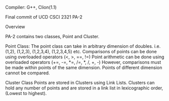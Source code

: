 Compiler: G++,  Clion(1.1)

Final commit of UCD CSCI 2321 PA-2

Overview

PA-2 contains two classes, Point and Cluster.

Point Class:
The point class  can take in arbitrary dimension of doubles.
i.e.  (1,2), (1,2,3), (1,2,3,4), (1,2,3,4,5) etc.
Comparisons of points can be done using overloaded operators (<, >, ==,  !=)
Point arithmetic can be done using overloaded operators (+=,  -=,  *=, /=,  *,  /,  +, -) 
However, comparisons must be made within points of the same dimension. Points of different dimension cannot be compared.

Cluster Class
Points are stored in Clusters using Link Lists. 
Clusters can hold any number of points and are stored in a link list in lexicographic order, (Lowest to highest).
